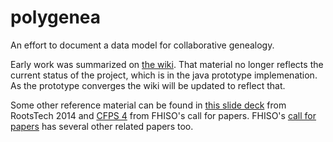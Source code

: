 polygenea
=========

An effort to document a data model for collaborative genealogy.

Early work was summarized on [the wiki](https://github.com/rootsdev/polygenea/wiki).
That material no longer reflects the current status of the project, which is in the java prototype implemenation.
As the prototype converges the wiki will be updated to reflect that.

Some other reference material can be found in [this slide deck](https://www.cs.virginia.edu/tychonievich/blog/media/DEV1349_Tychonievich_slides.pdf) from RootsTech 2014 and [CFPS 4](http://fhiso.org/files/cfp/cfps4.pdf) from FHISO's call for papers.
FHISO's [call for papers](http://fhiso.org/call-for-papers-submissions/) has several other related papers too.

